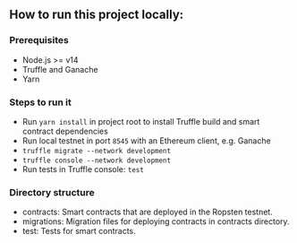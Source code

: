 ## How to run this project locally:

### Prerequisites

- Node.js >= v14
- Truffle and Ganache
- Yarn

### Steps to run it

- Run `yarn install` in project root to install Truffle build and smart contract dependencies
- Run local testnet in port `8545` with an Ethereum client, e.g. Ganache
- `truffle migrate --network development`
- `truffle console --network development`
- Run tests in Truffle console: `test`

### Directory structure

- contracts: Smart contracts that are deployed in the Ropsten testnet.
- migrations: Migration files for deploying contracts in contracts directory.
- test: Tests for smart contracts.
